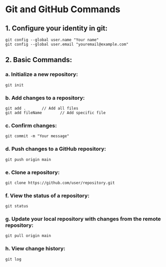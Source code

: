 # Git and GitHub Commands

## 1. Configure your identity in git:
    git config --global user.name "Your name"
    git config --global user.email "youremail@example.com"

## 2. Basic Commands:
### a. Initialize a new repository:
    git init

### b. Add changes to a repository:
    git add .       // Add all files
    git add fileName        // Add specific file

### c. Confirm changes:
    git commit -m "Your message"

### d. Push changes to a GitHub repository:
    git push origin main

### e. Clone a repository:
    git clone https://github.com/user/repository.git

### f. View the status of a repository:
    git status

### g. Update your local repository with changes from the remote repository:
    git pull origin main

### h. View change history:
    git log


